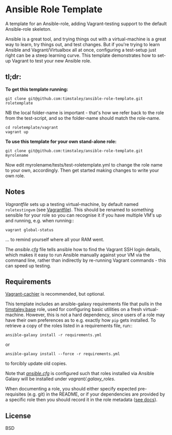 Ansible Role Template
=====================

A template for an Ansible-role, adding Vagrant-testing support to the 
default Ansible-role skeleton.

Ansible is a great tool, and trying things out with a virtual-machine is a
great way to learn, try things out, and test changes. But if you're trying
to learn Ansible and Vagrant/Virtualbox all at once, configuring a test-setup
just right can be a steep learning curve. This template demonstrates how
to set-up Vagrant to test your new Ansible role.


tl;dr:
------
**To get this template running:**

    git clone git@github.com:timstaley/ansible-role-template.git roletemplate
    
NB the local folder-name is important - that's how we refer back to the
role from the test-script, and so the folder-name should match the 
role-name.

    cd roletemplate/vagrant
    vagrant up

**To use this template for your own stand-alone role:**

    git clone git@github.com:timstaley/ansible-role-template.git myrolename
Now edit myrolename/tests/test-roletemplate.yml to change the role name 
to your own, accordingly. Then get started making changes to write your
own role.

Notes
------
*Vagrantfile* sets up a testing virtual-machine, 
by default named `roletestingvm` (see [Vagrantfile](vagrant/Vagrantfile)).
This should be renamed to something sensible for your role so you can
recognise it if you have multiple VM's up and running, e.g. when running::

    vagrant global-status

... to remind yourself where all your RAM went.

The *ansible.cfg* file tells ansible how to find the Vagrant SSH login 
details, which makes it easy to run Ansible manually against your 
VM via the command line, rather than indirectly
by re-running Vagrant commands - this can speed up testing.

Requirements
------------

[Vagrant-cachier](http://fgrehm.viewdocs.io/vagrant-cachier/) is recommended,
but optional.

This template includes an ansible-galaxy requirements file that pulls in
the [timstaley.base](https://github.com/timstaley/ansible-base) role, used
for configuring basic utilities on a fresh virtual-machine.
However, this is not a hard dependency, since users of a role may have their
own preferences as to e.g. exactly how `pip` gets installed.
To retrieve a copy of the roles listed in a requirements file, run::

    ansible-galaxy install -r requirements.yml

or

    ansible-galaxy install --force -r requirements.yml

to forcibly update old copies.

Note that *[ansible.cfg](vagrant/ansible.cfg)* is configured such that 
roles installed via Ansible Galaxy will be installed under 
*vagrant/.galaxy_roles*.

When documenting a role, you should either specify expected 
pre-requisites (e.g. git) in the README, or if your dependencies 
are provided by a specific role then you should record it in the 
role metadata ([see docs](https://galaxy.ansible.com/intro#dependencies)).

License
-------

BSD